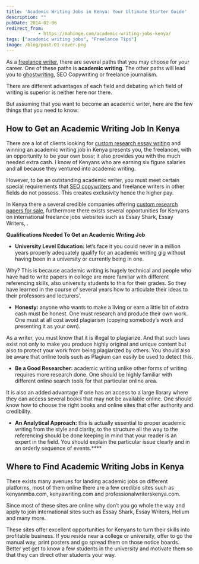 ```yaml
---
title: 'Academic Writing Jobs in Kenya: Your Ultimate Starter Guide'
description: ""
pubDate: 2014-02-06
redirect_from:
            - https://mahinge.com/academic-writing-jobs-kenya/
tags: ["academic writing jobs", "Freelance Tips"]
image: /blog/post-01-cover.png
---
```

As a [freelance writer](https://mahinge.com/can-make-money-freelancing-kenya/ "freelance writing jobs"), there are several paths that you may choose for your career. One of these paths is **academic writing**. The other paths will lead you to [ghostwriting](https://mahinge.com/really-ready-ghost-writer/ "ghostwriting"), SEO Copywriting or freelance journalism.

There are different advantages of each field and debating which field of writing is superior is neither here nor there.

But assuming that you want to become an academic writer, here are the few things that you need to know:

## How to Get an Academic Writing Job In Kenya

There are a lot of clients looking for [custom research essay writing](https://jumbopapers.com/) and winning an academic writing job in Kenya presents you, the freelancer, with an opportunity to be your own boss; it also provides you with the much needed extra cash. I know of Kenyans who are earning six figure salaries and all because they ventured into academic writing.

However, to be an outstanding academic writer, you must meet certain special requirements that [SEO copywriters](https://mahinge.com/beef-seo-writing-copywriters/ "seo copywriters") and freelance writers in other fields do not possess. This creates exclusivity hence the higher pay.

In Kenya there a several credible companies offering [custom research papers for sale](https://www.customwritingpros.com/research-papers-for-sale.php), furthermore there exists several opportunities for Kenyans on international freelance jobs websites such as Essay Shark, Essay Writers, .

**Qualifications Needed To Get an Academic Writing Job**

- **University Level Education:** let’s face it you could never in a million years properly adequately qualify for an academic writing gig without having been in a university or currently being in one.

Why? This is because academic writing is hugely technical and people who have had to write papers in college are more familiar with different referencing skills, also university students to this for their grades. So they have learned in the course of several years how to articulate their ideas to their professors and lecturers’.

- **Honesty:** anyone who wants to make a living or earn a little bit of extra cash must be honest. One must research and produce their own work. One must at all cost avoid plagiarism (copying somebody’s work and presenting it as your own).

As a writer, you must know that it is illegal to plagiarize. And that such laws exist not only to make you produce highly original and unique content but also to protect your work from being plagiarized by others. You should also be aware that online tools such as Plagium can easily be used to detect this.

- **Be a Good Researcher:** academic writing unlike other forms of writing requires more research done. One should be highly familiar with different online search tools for that particular online area.

It is also an added advantage if one has an access to a large library where they can access several books that may not be available online. One should know how to choose the right books and online sites that offer authority and credibility.

- **An Analytical Approach:** this is actually essential to proper academic writing from the style and clarity, to the structure all the way to the referencing should be done keeping in mind that your reader is an expert in the field. You should explain the particular issue clearly and in an orderly sequence of events.\*\*\*\*

## **Where to Find Academic Writing Jobs in Kenya**

There exists many avenues for landing academic jobs on different platforms, most of them online there are a few credible sites such as kenyanmba.com, kenyawriting.com and professionalwriterskenya.com.

Since most of these sites are online why don’t you go whole the way and apply to join international sites such as Essay Shark, Essay Writers, Helium and many more.

These sites offer excellent opportunities for Kenyans to turn their skills into profitable business. If you reside near a college or university, offer to go the manual way, print posters and go spread them on those notice boards. Better yet get to know a few students in the university and motivate them so that they can direct other students your way.
